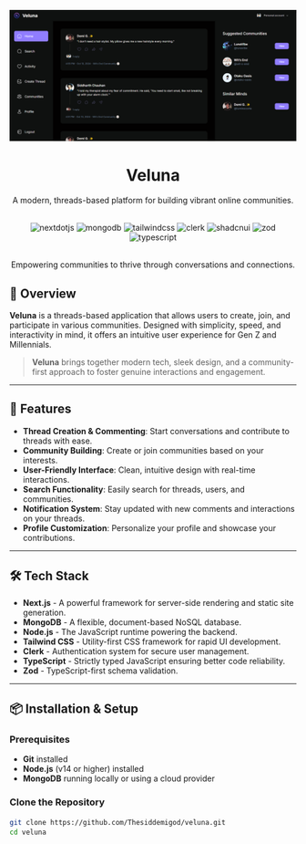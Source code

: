 <div align="center">
  <br />
  <img src="/public/veluna.png" alt="Veluna Logo"/>
  <h1>Veluna</h1>
  <p>A modern, threads-based platform for building vibrant online communities.</p>
  <br />

  <div>
    <img src="https://img.shields.io/badge/-Next_JS-black?style=for-the-badge&logoColor=white&logo=nextdotjs&color=000000" alt="nextdotjs" />
    <img src="https://img.shields.io/badge/-MongoDB-black?style=for-the-badge&logoColor=white&logo=mongodb&color=47A248" alt="mongodb" />
    <img src="https://img.shields.io/badge/-Tailwind_CSS-black?style=for-the-badge&logoColor=white&logo=tailwindcss&color=06B6D4" alt="tailwindcss" />
    <img src="https://img.shields.io/badge/-Clerk-black?style=for-the-badge&logoColor=white&logo=clerk&color=6C47FF" alt="clerk" />
    <img src="https://img.shields.io/badge/-Shadcn_UI-black?style=for-the-badge&logoColor=white&logo=shadcnui&color=000000" alt="shadcnui" />
    <img src="https://img.shields.io/badge/-Zod-black?style=for-the-badge&logoColor=white&logo=zod&color=3E67B1" alt="zod" />
    <img src="https://img.shields.io/badge/-Typescript-black?style=for-the-badge&logoColor=white&logo=typescript&color=3178C6" alt="typescript" />
 </div>

  <br />
  <p>Empowering communities to thrive through conversations and connections.</p>
</div>

## 📜 Overview

**Veluna** is a threads-based application that allows users to create, join, and participate in various communities. Designed with simplicity, speed, and interactivity in mind, it offers an intuitive user experience for Gen Z and Millennials.

> **Veluna** brings together modern tech, sleek design, and a community-first approach to foster genuine interactions and engagement.

---

## 🚀 Features

- **Thread Creation & Commenting**: Start conversations and contribute to threads with ease.
- **Community Building**: Create or join communities based on your interests.
- **User-Friendly Interface**: Clean, intuitive design with real-time interactions.
- **Search Functionality**: Easily search for threads, users, and communities.
- **Notification System**: Stay updated with new comments and interactions on your threads.
- **Profile Customization**: Personalize your profile and showcase your contributions.

---

## 🛠️ Tech Stack

- **Next.js** - A powerful framework for server-side rendering and static site generation.
- **MongoDB** - A flexible, document-based NoSQL database.
- **Node.js** - The JavaScript runtime powering the backend.
- **Tailwind CSS** - Utility-first CSS framework for rapid UI development.
- **Clerk** - Authentication system for secure user management.
- **TypeScript** - Strictly typed JavaScript ensuring better code reliability.
- **Zod** - TypeScript-first schema validation.

---

## 📦 Installation & Setup

### Prerequisites

- **Git** installed
- **Node.js** (v14 or higher) installed
- **MongoDB** running locally or using a cloud provider

### Clone the Repository

```bash
git clone https://github.com/Thesiddemigod/veluna.git
cd veluna
